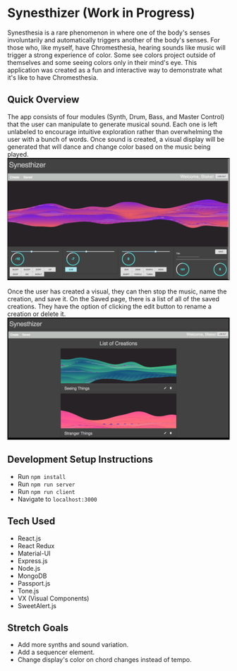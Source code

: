 # Synesthizer (Work in Progress)
Synesthesia is a rare phenomenon in where one of the body's senses involuntarily and automatically triggers another of the body's senses. For those who, like myself, have Chromesthesia, hearing sounds like music will trigger a strong experience of color. Some see colors project outside of themselves and some seeing colors only in their mind's eye. This application was created as a fun and interactive way to demonstrate what it's like to have Chromesthesia.  

## Quick Overview
The app consists of four modules (Synth, Drum, Bass, and Master Control) that the user can manipulate to generate musical sound. Each one is left unlabeled to encourage intuitive exploration rather than overwhelming the user with a bunch of words.  Once sound is created, a visual display will be generated that will dance and change color based on the music being played.
![Interface](images/Interface.png)

Once the user has created a visual, they can then stop the music, name the creation, and save it. 
On the Saved page, there is a list of all of the saved creations. They have the option of clicking the edit button to rename a creation or delete it.
![List](images/List.png)
## Development Setup Instructions

* Run `npm install`
* Run `npm run server`
* Run `npm run client`
* Navigate to `localhost:3000`

## Tech Used

* React.js
* React Redux
* Material-UI
* Express.js
* Node.js
* MongoDB
* Passport.js
* Tone.js
* VX (Visual Components)
* SweetAlert.js

## Stretch Goals

* Add more synths and sound variation.
* Add a sequencer element.
* Change display's color on chord changes instead of tempo.
